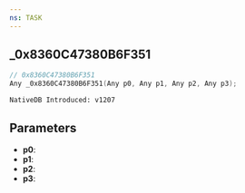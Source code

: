 ```yaml
---
ns: TASK
---
```

## _0x8360C47380B6F351

```c
// 0x8360C47380B6F351
Any _0x8360C47380B6F351(Any p0, Any p1, Any p2, Any p3);
```

```
NativeDB Introduced: v1207
```

## Parameters
* **p0**:
* **p1**:
* **p2**:
* **p3**:
